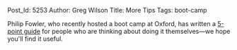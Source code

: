 Post_Id: 5253
Author: Greg Wilson
Title: More Tips
Tags: boot-camp


<p>Philip Fowler, who recently hosted a boot camp at Oxford, has written a <a href="http://www.software.ac.uk/blog/2012-11-06-hosting-software-carpentry-boot-camp-top-tips">5-point guide</a> for people who are thinking about doing it themselves&mdash;we hope you'll find it useful.</p>


